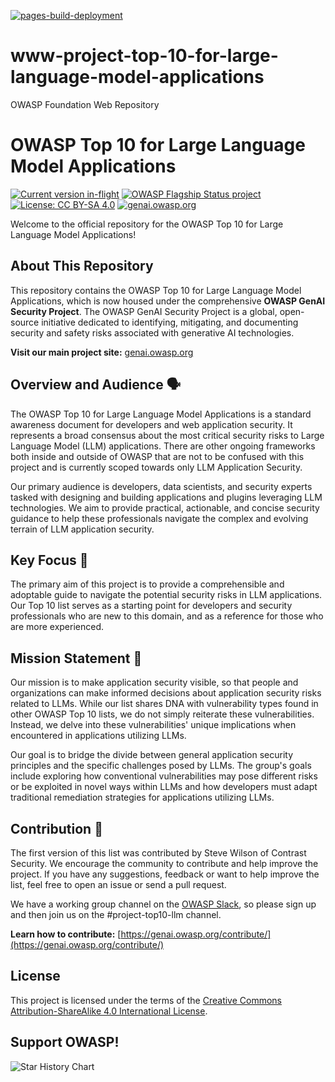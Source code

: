 [![pages-build-deployment](https://github.com/OWASP/www-project-top-10-for-large-language-model-applications/actions/workflows/pages/pages-build-deployment/badge.svg?branch=main)](https://github.com/OWASP/www-project-top-10-for-large-language-model-applications/actions/workflows/pages/pages-build-deployment)

# www-project-top-10-for-large-language-model-applications
OWASP Foundation Web Repository

# OWASP Top 10 for Large Language Model Applications

[![Current version in-flight](https://img.shields.io/badge/current_version-v2.0-purple)](https://www.linkedin.com/posts/wilsonsd_announcing-the-version-2-project-its-time-activity-7157734167244378113-s2v2?utm_source=share&utm_medium=member_ios)
[![OWASP Flagship Status project](https://img.shields.io/badge/owasp-flagship-blue.svg)](https://owasp.org/projects/)
[![License: CC BY-SA 4.0](https://img.shields.io/badge/License-CC%20BY--SA%204.0-lightgrey.svg)](https://creativecommons.org/licenses/by-sa/4.0/)
[![genai.owasp.org](https://img.shields.io/badge/officialsite-genai.owasp.org-032CFA.svg)](https://genai.owasp.org)

Welcome to the official repository for the OWASP Top 10 for Large Language Model Applications!

## About This Repository

This repository contains the OWASP Top 10 for Large Language Model Applications, which is now housed under the comprehensive **OWASP GenAI Security Project**. The OWASP GenAI Security Project is a global, open-source initiative dedicated to identifying, mitigating, and documenting security and safety risks associated with generative AI technologies.

**Visit our main project site:** [genai.owasp.org](https://genai.owasp.org)

## Overview and Audience 🗣️

The OWASP Top 10 for Large Language Model Applications is a standard awareness document for developers and web application security. It represents a broad consensus about the most critical security risks to Large Language Model (LLM) applications. There are other ongoing frameworks both inside and outside of OWASP that are not to be confused with this project and is currently scoped towards only LLM Application Security.

Our primary audience is developers, data scientists, and security experts tasked with designing and building applications and plugins leveraging LLM technologies. We aim to provide practical, actionable, and concise security guidance to help these professionals navigate the complex and evolving terrain of LLM application security.

## Key Focus 📖

The primary aim of this project is to provide a comprehensible and adoptable guide to navigate the potential security risks in LLM applications. Our Top 10 list serves as a starting point for developers and security professionals who are new to this domain, and as a reference for those who are more experienced.

## Mission Statement 🚀

Our mission is to make application security visible, so that people and organizations can make informed decisions about application security risks related to LLMs. While our list shares DNA with vulnerability types found in other OWASP Top 10 lists, we do not simply reiterate these vulnerabilities. Instead, we delve into these vulnerabilities' unique implications when encountered in applications utilizing LLMs.

Our goal is to bridge the divide between general application security principles and the specific challenges posed by LLMs. The group's goals include exploring how conventional vulnerabilities may pose different risks or be exploited in novel ways within LLMs and how developers must adapt traditional remediation strategies for applications utilizing LLMs.

## Contribution 👋

The first version of this list was contributed by Steve Wilson of Contrast Security. We encourage the community to contribute and help improve the project. If you have any suggestions, feedback or want to help improve the list, feel free to open an issue or send a pull request.

We have a working group channel on the [OWASP Slack](https://owasp.org/slack/invite), so please sign up and then join us on the #project-top10-llm channel.

**Learn how to contribute:** [https://genai.owasp.org/contribute/](https://genai.owasp.org/contribute/)

## License

This project is licensed under the terms of the [Creative Commons Attribution-ShareAlike 4.0 International License](https://creativecommons.org/licenses/by-sa/4.0/).

## Support OWASP!

<picture>
  <source
    media="(prefers-color-scheme: dark)"
    srcset="
      https://api.star-history.com/svg?repos=OWASP/www-project-top-10-for-large-language-model-applications&type=Date&theme=dark
    "
  />
  <source
    media="(prefers-color-scheme: light)"
    srcset="
      https://api.star-history.com/svg?repos=OWASP/www-project-top-10-for-large-language-model-applications&type=Date
    "
  />
  <img
    alt="Star History Chart"
    src="https://api.star-history.com/svg?repos=OWASP/www-project-top-10-for-large-language-model-applications&type=Date"
  />
</picture>
